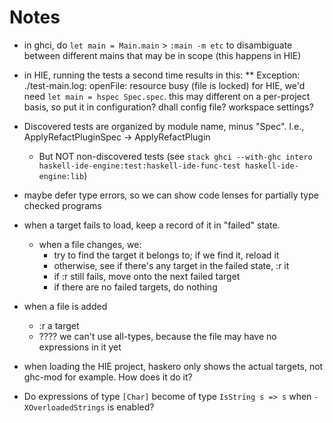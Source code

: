 # Notes

* in ghci, do `let main = Main.main` > `:main -m etc` to disambiguate between different mains that may be in scope (this happens in HIE)
* in HIE, running the tests a second time results in this: ** Exception: ./test-main.log: openFile: resource busy (file is locked)
    for HIE, we'd need `let main = hspec Spec.spec`. this may different on a per-project basis, so put it in configuration? dhall config file? workspace settings?

* Discovered tests are organized by module name, minus "Spec". I.e., ApplyRefactPluginSpec -> ApplyRefactPlugin
  * But NOT non-discovered tests (see `stack ghci --with-ghc intero haskell-ide-engine:test:haskell-ide-func-test haskell-ide-engine:lib`)

* maybe defer type errors, so we can show code lenses for partially type checked programs

* when a target fails to load, keep a record of it in "failed" state.
  * when a file changes, we:
    * try to find the target it belongs to; if we find it, reload it
    * otherwise, see if there's any target in the failed state, :r it
    * if :r still fails, move onto the next failed target
    * if there are no failed targets, do nothing

* when a file is added
  * :r a target
  * ???? we can't use all-types, because the file may have no expressions in it yet

* when loading the HIE project, haskero only shows the actual targets, not ghc-mod for example. How does it do it?

* Do expressions of type `[Char]` become of type `IsString s => s` when `-XOverloadedStrings` is enabled?